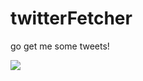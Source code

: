 # twitterFetcher
go get me some tweets!

<img src="https://cloud.githubusercontent.com/assets/8743900/16822434/63aa141e-492a-11e6-966f-09313924765e.png">
